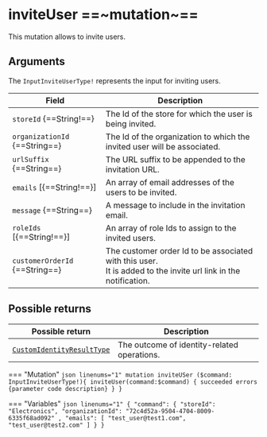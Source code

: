 # inviteUser ==~mutation~==

This mutation allows to invite users.

## Arguments

The `InputInviteUserType!` represents the input for inviting users.

| Field                                     | Description                                                                       |
|-------------------------------------------|-----------------------------------------------------------------------------------|
| `storeId` {==String!==}                   | The Id of the store for which the user is being invited.                          |
| `organizationId` {==String==}             | The Id of the organization to which the invited user will be associated.          |
| `urlSuffix` {==String==}                  | The URL suffix to be appended to the invitation URL.                              |
| `emails` [{==String!==}]                  | An array of email addresses of the users to be invited.                           |
| `message` {==String==}                    | A message to include in the invitation email.                                     |
| `roleIds` [{==String!==}]                 | An array of role Ids to assign to the invited users.                              |
| `customerOrderId` {==String==}            | The customer order Id to be associated with this user. <br> It is added to the invite url link in the notification​. |


## Possible returns

| Possible return                                          	             | Description                                	|
|------------------------------------------------------------------------|---------------------------------------------	|
| [`CustomIdentityResultType`](../Objects/CustomIdentityResultType.md)   | The outcome of identity-related operations. 	|


=== "Mutation"
    ```json linenums="1"
    mutation inviteUSer ($command: InputInviteUserType!){
    inviteUser(command:$command)
    {
        succeeded
        errors
        {parameter
        code
        description}
    }
    }
    ```

=== "Variables"
    ```json linenums="1"
    {
      "command": {
        "storeId": "Electronics",
        "organizationId": "72c4d52a-9504-4704-8009-6335f68ad092" ,
        "emails":
        [
          "test_user@test1.com",
          "test_user@test2.com"
        ]
      }
    }
    ```
